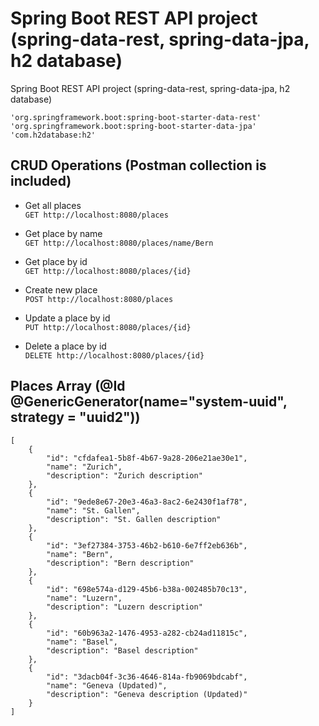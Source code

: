 # Spring Boot REST API project (spring-data-rest, spring-data-jpa, h2 database)
Spring Boot REST API project (spring-data-rest, spring-data-jpa, h2 database)

    'org.springframework.boot:spring-boot-starter-data-rest'
    'org.springframework.boot:spring-boot-starter-data-jpa'
    'com.h2database:h2'
    

## CRUD Operations (Postman collection is included)
* Get all places<br/>
`GET http://localhost:8080/places`

* Get place by name<br/>
`GET http://localhost:8080/places/name/Bern`

* Get place by id<br/>
`GET http://localhost:8080/places/{id}`

* Create new place<br/>
`POST http://localhost:8080/places`

* Update a place by id<br/>
`PUT http://localhost:8080/places/{id}`

* Delete a place by id<br/>
`DELETE http://localhost:8080/places/{id}`

## Places Array (@Id @GenericGenerator(name="system-uuid", strategy = "uuid2"))
    [
        {
            "id": "cfdafea1-5b8f-4b67-9a28-206e21ae30e1",
            "name": "Zurich",
            "description": "Zurich description"
        },
        {
            "id": "9ede8e67-20e3-46a3-8ac2-6e2430f1af78",
            "name": "St. Gallen",
            "description": "St. Gallen description"
        },
        {
            "id": "3ef27384-3753-46b2-b610-6e7ff2eb636b",
            "name": "Bern",
            "description": "Bern description"
        },
        {
            "id": "698e574a-d129-45b6-b38a-002485b70c13",
            "name": "Luzern",
            "description": "Luzern description"
        },
        {
            "id": "60b963a2-1476-4953-a282-cb24ad11815c",
            "name": "Basel",
            "description": "Basel description"
        },
        {
            "id": "3dacb04f-3c36-4646-814a-fb9069bdcabf",
            "name": "Geneva (Updated)",
            "description": "Geneva description (Updated)"
        }
    ]
